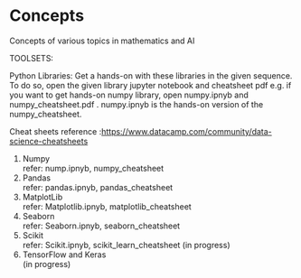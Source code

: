 # Concepts
Concepts of various topics in mathematics and AI

TOOLSETS:

Python Libraries:
Get a hands-on with these libraries in the given sequence. To do so, open the given library jupyter notebook and cheatsheet pdf e.g. if you want to get hands-on numpy library, open numpy.ipnyb and numpy_cheatsheet.pdf  . numpy.ipnyb is the hands-on version of the numpy_cheatsheet.

Cheat sheets reference :https://www.datacamp.com/community/data-science-cheatsheets

1. Numpy  
refer: nump.ipnyb, numpy_cheatsheet
2. Pandas  
refer: pandas.ipnyb, pandas_cheatsheet
3. MatplotLib   
refer: Matplotlib.ipnyb, matplotlib_cheatsheet
4. Seaborn   
refer: Seaborn.ipnyb, seaborn_cheatsheet
5. Scikit  
refer: Scikit.ipnyb, scikit_learn_cheatsheet (in progress)
6. TensorFlow and Keras  
(in progress)

